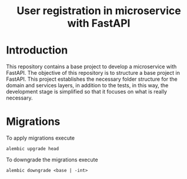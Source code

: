 <div align="center">
  <h1>User registration in microservice with FastAPI</h1>
</div>

# Introduction

This repository contains a base project to develop a microservice with FastAPI. The objective of this repository is to structure a base project in FastAPI. This project establishes the necessary folder structure for the domain and services layers, in addition to the tests, in this way, the development stage is simplified so that it focuses on what is really necessary.

# Migrations

To apply migrations execute

```
alembic upgrade head
```

To downgrade the migrations execute

```
alembic downgrade <base | -int>
```

